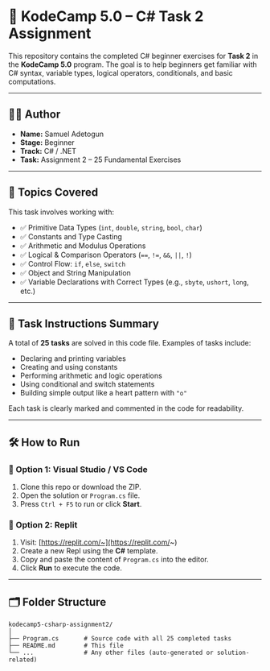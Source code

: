 # 🎯 KodeCamp 5.0 – C# Task 2 Assignment

This repository contains the completed C# beginner exercises for **Task 2** in the **KodeCamp 5.0** program. The goal is to help beginners get familiar with C# syntax, variable types, logical operators, conditionals, and basic computations.

---

## 👨‍💻 Author

- **Name:** Samuel Adetogun  
- **Stage:** Beginner  
- **Track:** C# / .NET  
- **Task:** Assignment 2 – 25 Fundamental Exercises

---

## 🧠 Topics Covered

This task involves working with:

- ✅ Primitive Data Types (`int`, `double`, `string`, `bool`, `char`)
- ✅ Constants and Type Casting
- ✅ Arithmetic and Modulus Operations
- ✅ Logical & Comparison Operators (`==`, `!=`, `&&`, `||`, `!`)
- ✅ Control Flow: `if`, `else`, `switch`
- ✅ Object and String Manipulation
- ✅ Variable Declarations with Correct Types (e.g., `sbyte`, `ushort`, `long`, etc.)

---

## 🧾 Task Instructions Summary

A total of **25 tasks** are solved in this code file. Examples of tasks include:

- Declaring and printing variables
- Creating and using constants
- Performing arithmetic and logic operations
- Using conditional and switch statements
- Building simple output like a heart pattern with `"o"`

Each task is clearly marked and commented in the code for readability.

---

## 🛠 How to Run

### 📌 Option 1: Visual Studio / VS Code

1. Clone this repo or download the ZIP.
2. Open the solution or `Program.cs` file.
3. Press `Ctrl + F5` to run or click **Start**.

### 📌 Option 2: Replit

1. Visit: [https://replit.com/~](https://replit.com/~)
2. Create a new Repl using the **C#** template.
3. Copy and paste the content of `Program.cs` into the editor.
4. Click **Run** to execute the code.

---

## 🗂 Folder Structure

```plaintext
kodecamp5-csharp-assignment2/
│
├── Program.cs       # Source code with all 25 completed tasks
├── README.md        # This file
└── ...              # Any other files (auto-generated or solution-related)
